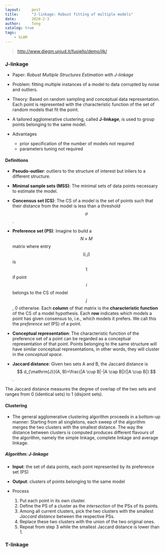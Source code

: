 ```yaml
---
layout:     post
title:      "J-linkage: Robust fitting of multiple models"
date:       2020-2-3
author:     Tong
catalog: true
tags:
    - SLAM
---
```


> http://www.diegm.uniud.it/fusiello/demo/jlk/

### J-linkage

* Paper: _Robust Multiple Structures Estimation with J-linkage_

* Problem: fitting multiple instances of a model to data corrupted by noise and outliers.

* Theory: Based on random sampling and conceptual data representation. Each point is represented with the characteristic function of the set of random models that fit the point.

* A tailored agglomerative clustering, called __J-linkage__, is used to group points belonging to the same model.

* Advantages
    * prior specification of the number of models not required
    * parameters tuning not required

#### Definitions

* __Pseudo-outlier__: outliers to the structure of interest but inliers to a different structure.

* __Minimal sample sets (MSS)__: The minimal sets of data points necessary to estimate the model.

* __Concensus set (CS)__: The CS of a model is the set of points such that their distance from the model is less than a threshold $$\sigma$$.

* __Preference set (PS)__: Imagine to build a $$N \times M$$ matrix where entry $$(i, j)$$ is $$1$$ if point $$i$$ belongs to the CS of model $$j$$, 0 otherwise. Each __column__ of that matrix is the __characteristic function__ of the CS of a model hypothesis. Each __row__ indicates which models a point has given consensus to, i.e., which models it prefers. We call this the _preference set_ (PS) of a point.

* __Conceptual representation__: The characteristic function of the preference set of a point can be regarded as a conceptual representation of that point. Points belonging to the same structure will have similar conceptual representations, in other words, they will cluster in the _conceptual space_.

* __Jaccard distance__: Given two sets A and B, the Jaccard distance is
$$
d_{\mathrm{J}}(A, B)=\frac{|A \cup B|-|A \cap B|}{|A \cup B|}
$$.

The Jaccard distance measures the degree of overlap of the two sets and ranges from 0 (identical sets) to 1 (disjoint sets).

#### Clustering

* The general agglomerative clustering algorithm proceeds in a bottom-up manner: Starting from all singletons, each sweep of the algorithm merges the two clusters with the smallest distance. The way the distance between clusters is computed produces different flavours of the algorithm, namely the simple linkage, complete linkage and average linkage.

##### Algorithm: J-linkage

* __Input__: the set of data points, each point represented by its preference set (PS)

* __Output__: clusters of points belonging to the same model

* Process
    1. Put each point in its own cluster.
    2. Define the PS of a cluster as the _intersection_ of the PSs of its points.
    3. Among all current clusters, pick the two clusters with the smallest _Jaccard distance_ between the respective PSs.
    4. Replace these two clusters with the union of the two original ones.
    5. Repeat from step 3 while the smallest Jaccard distance is lower than 1.


### T-linkage
